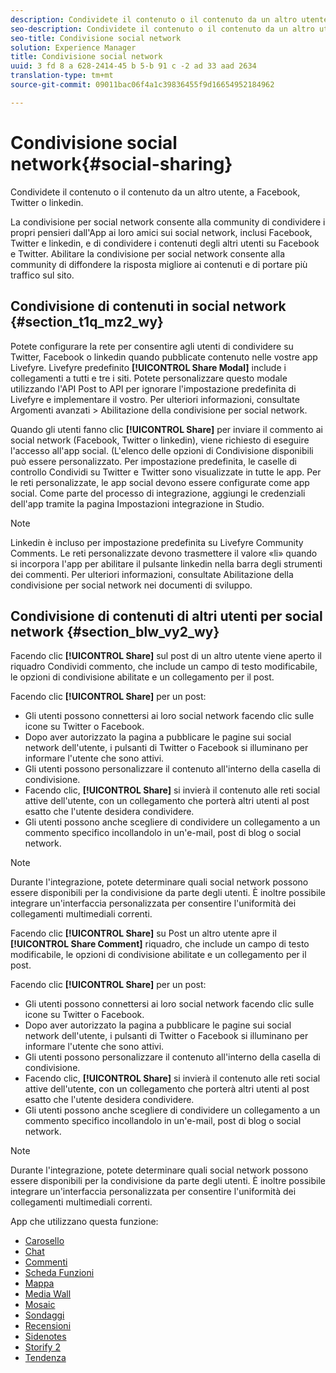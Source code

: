 ```yaml
---
description: Condividete il contenuto o il contenuto da un altro utente, a Facebook, Twitter o linkedin.
seo-description: Condividete il contenuto o il contenuto da un altro utente, a Facebook, Twitter o linkedin.
seo-title: Condivisione social network
solution: Experience Manager
title: Condivisione social network
uuid: 3 fd 8 a 628-2414-45 b 5-b 91 c -2 ad 33 aad 2634
translation-type: tm+mt
source-git-commit: 09011bac06f4a1c39836455f9d16654952184962

---
```



# Condivisione social network{#social-sharing}

Condividete il contenuto o il contenuto da un altro utente, a Facebook, Twitter o linkedin.

La condivisione per social network consente alla community di condividere i propri pensieri dall&#39;App ai loro amici sui social network, inclusi Facebook, Twitter e linkedin, e di condividere i contenuti degli altri utenti su Facebook e Twitter. Abilitare la condivisione per social network consente alla community di diffondere la risposta migliore ai contenuti e di portare più traffico sul sito.

## Condivisione di contenuti in social network {#section_t1q_mz2_wy}

Potete configurare la rete per consentire agli utenti di condividere su Twitter, Facebook o linkedin quando pubblicate contenuto nelle vostre app Livefyre. Livefyre predefinito **[!UICONTROL Share Modal]** include i collegamenti a tutti e tre i siti. Potete personalizzare questo modale utilizzando l&#39;API Post to API per ignorare l&#39;impostazione predefinita di Livefyre e implementare il vostro. Per ulteriori informazioni, consultate Argomenti avanzati &gt; Abilitazione della condivisione per social network.

Quando gli utenti fanno clic **[!UICONTROL Share]** per inviare il commento ai social network (Facebook, Twitter o linkedin), viene richiesto di eseguire l&#39;accesso all&#39;app social. (L&#39;elenco delle opzioni di Condivisione disponibili può essere personalizzato. Per impostazione predefinita, le caselle di controllo Condividi su Twitter e Twitter sono visualizzate in tutte le app. Per le reti personalizzate, le app social devono essere configurate come app social. Come parte del processo di integrazione, aggiungi le credenziali dell&#39;app tramite la pagina Impostazioni integrazione in Studio.

>[!NOTE]
>
>Linkedin è incluso per impostazione predefinita su Livefyre Community Comments. Le reti personalizzate devono trasmettere il valore «li» quando si incorpora l&#39;app per abilitare il pulsante linkedin nella barra degli strumenti dei commenti. Per ulteriori informazioni, consultate Abilitazione della condivisione per social network nei documenti di sviluppo.

## Condivisione di contenuti di altri utenti per social network {#section_blw_vy2_wy}

Facendo clic **[!UICONTROL Share]** sul post di un altro utente viene aperto il riquadro Condividi commento, che include un campo di testo modificabile, le opzioni di condivisione abilitate e un collegamento per il post.

Facendo clic **[!UICONTROL Share]** per un post:

* Gli utenti possono connettersi ai loro social network facendo clic sulle icone su Twitter o Facebook.
* Dopo aver autorizzato la pagina a pubblicare le pagine sui social network dell&#39;utente, i pulsanti di Twitter o Facebook si illuminano per informare l&#39;utente che sono attivi.
* Gli utenti possono personalizzare il contenuto all&#39;interno della casella di condivisione.
* Facendo clic, **[!UICONTROL Share]** si invierà il contenuto alle reti social attive dell&#39;utente, con un collegamento che porterà altri utenti al post esatto che l&#39;utente desidera condividere.
* Gli utenti possono anche scegliere di condividere un collegamento a un commento specifico incollandolo in un&#39;e-mail, post di blog o social network.

>[!NOTE]
>
>Durante l&#39;integrazione, potete determinare quali social network possono essere disponibili per la condivisione da parte degli utenti. È inoltre possibile integrare un&#39;interfaccia personalizzata per consentire l&#39;uniformità dei collegamenti multimediali correnti.

Facendo clic **[!UICONTROL Share]** su Post un altro utente apre il **[!UICONTROL Share Comment]** riquadro, che include un campo di testo modificabile, le opzioni di condivisione abilitate e un collegamento per il post.

Facendo clic **[!UICONTROL Share]** per un post:

* Gli utenti possono connettersi ai loro social network facendo clic sulle icone su Twitter o Facebook.
* Dopo aver autorizzato la pagina a pubblicare le pagine sui social network dell&#39;utente, i pulsanti di Twitter o Facebook si illuminano per informare l&#39;utente che sono attivi.
* Gli utenti possono personalizzare il contenuto all&#39;interno della casella di condivisione.
* Facendo clic, **[!UICONTROL Share]** si invierà il contenuto alle reti social attive dell&#39;utente, con un collegamento che porterà altri utenti al post esatto che l&#39;utente desidera condividere.
* Gli utenti possono anche scegliere di condividere un collegamento a un commento specifico incollandolo in un&#39;e-mail, post di blog o social network.

>[!NOTE]
>
>Durante l&#39;integrazione, potete determinare quali social network possono essere disponibili per la condivisione da parte degli utenti. È inoltre possibile integrare un&#39;interfaccia personalizzata per consentire l&#39;uniformità dei collegamenti multimediali correnti.



App che utilizzano questa funzione:

* [Carosello](/help/using/c-about-apps/c-carousel-app/c-carousel-app.md#c_carousel_app)
* [Chat](/help/using/c-about-apps/c-chat-app/c-chat-app.md#c_chat_app)
* [Commenti](/help/using/c-about-apps/c-comments/c-comments.md)
* [Scheda Funzioni](/help/using/c-about-apps/c-feature-card-app/c-feature-card-app.md#c_feature_card_app)
* [Mappa](/help/using/c-about-apps/c-map-app/c-map-app.md#c_map_app)
* [Media Wall](/help/using/c-about-apps/c-media-wall-app/c-media-wall-app.md#c_media_wall_app)
* [Mosaic](/help/using/c-about-apps/c-mosaic-app/c-mosaic-app.md#c_mosaic_app)
* [Sondaggi](/help/using/c-about-apps/c-polls-app/c-polls-app.md#c_polls_app)
* [Recensioni](/help/using/c-about-apps/c-reviews-app/c-reviews-app.md#c_reviews_app)
* [Sidenotes](/help/using/c-about-apps/c-sidenotes-app/c-sidenotes-app.md#c_sidenotes_app)
* [Storify 2](/help/using/c-about-apps/c-storify2/c-storify2.md#c_storify2)
* [Tendenza](/help/using/c-about-apps/c-trending-app/c-trending-app.md#c_trending_app)

